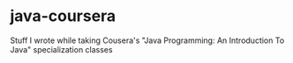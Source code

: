 # java-coursera
Stuff I wrote while taking Cousera's "Java Programming: An Introduction To Java" specialization classes
